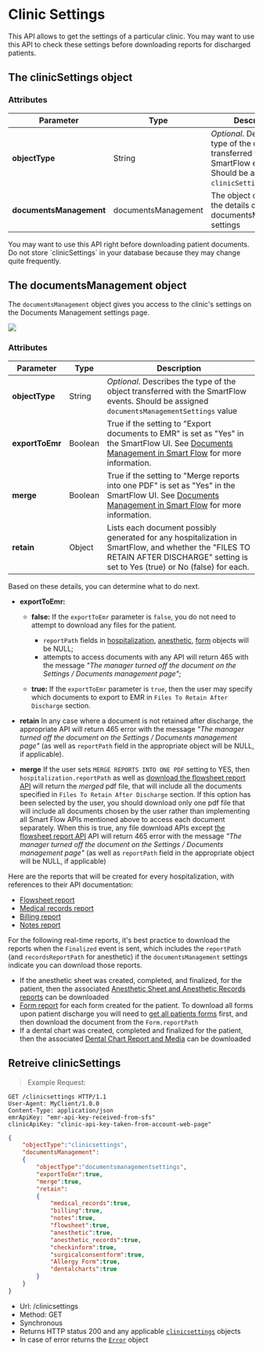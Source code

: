 # Clinic Settings

This API allows to get the settings of a particular clinic. You may want to use this API to check these settings before downloading reports for discharged patients. 


## The clinicSettings object

### Attributes

Parameter | Type | Description
---------- | ------- | -------
**objectType** | String | *Optional*. Describes the type of the object transferred with the SmartFlow events. Should be assigned `clinicSettings` value
**documentsManagement** | documentsManagement | The object containing the details of the clinic's documentsManagement settings


<aside class="warning">
You may want to use this API right before downloading patient documents. Do not store `clinicSettings` in your database because they may change quite frequently.
</aside>

## The documentsManagement object

The `documentsManagement` object gives you access to the clinic's settings on the Documents Management settings page.

<img src="images/docsmanagement.png"> 

### Attributes

Parameter | Type | Description
---------- | ------- | -------
**objectType** | String | *Optional*. Describes the type of the object transferred with the SmartFlow events. Should be assigned `documentsManagementSettings` value
**exportToEmr** | Boolean | True if the setting to "Export documents to EMR" is set as "Yes" in the SmartFlow UI. See [Documents Management in Smart Flow](#discharging-patients) for more information.
**merge** | Boolean | True if the setting to "Merge reports into one PDF" is set as "Yes" in the SmartFlow UI. See [Documents Management in Smart Flow](#discharging-patients) for more information.
**retain** | Object | Lists each document possibly generated for any hospitalization in SmartFlow, and whether the "FILES TO RETAIN AFTER DISCHARGE" setting is set to Yes (true) or No (false) for each.

Based on these details, you can determine what to do next.

* **exportToEmr:** 
    * **false:** If the `exportToEmr` parameter is `false`, you do not need to attempt to download any files for the patient. 
        * `reportPath` fields in [hospitalization](#the-hospitalization-object), [anesthetic](#the-anesthetic-object), [form](#the-form-object) objects will be NULL;
        * attempts to access documents with any API will return 465 with the message *"The manager turned off the document on the Settings / Documents management page"*;

    * **true:** If the `exportToEmr` parameter is `true`, then the user may specify which documents to export to EMR in `Files To Retain After Discharge` section. 

* **retain** In any case where a document is not retained after discharge, the appropriate API will return 465 error with the message *"The manager turned off the document on the Settings / Documents management page"* (as well as `reportPath` field in the appropriate object will be NULL, if applicable).

* **merge** If the user sets `MERGE REPORTS INTO ONE PDF` setting to YES, then `hospitalization.reportPath` as well as [download the flowsheet report API](#download-the-flowsheet-report) will return the *merged* pdf file, that will include all the documents specified in `Files To Retain After Discharge` section. If this option has been selected by the user, you should download only one pdf file that will include all documents chosen by the user rather than implementing all Smart Flow APIs mentioned above to access each document separately. When this is true, any file download APIs except [the flowsheet report API](#download-the-flowsheet-report) API will return 465 error with the message *"The manager turned off the document on the Settings / Documents management page"* (as well as `reportPath` field in the appropriate object will be NULL, if applicable)

Here are the reports that will be created for every hospitalization, with references to their API documentation:

 * [Flowsheet report](#download-the-flowsheet-report)
 * [Medical records report](#download-the-medical-records-report)
 * [Billing report](#download-the-billing-report)
 * [Notes report](#download-the-notes-report)

For the following real-time reports, it's best practice to download the reports when the `Finalized` event is sent, which includes the `reportPath` (and `recordsReportPath` for anesthetic) if the `documentsManagement` settings indicate you can download those reports.

* If the anesthetic sheet was created, completed, and finalized, for the patient, then the associated [Anesthetic Sheet and Anesthetic Records reports](#retreive-anesthetic-sheet-and-anesthetic-records-reports) can be downloaded
* [Form report](/#download-the-form-report) for each form created for the patient. To download all forms upon patient discharge you will need to [get all patients forms](#get-patient-s-forms) first, and then download the document from the `Form.reportPath`
* If a dental chart was created, completed and finalized for the patient, then the associated [Dental Chart Report and Media](#retreive-dental-chart-and-associated-media) can be downloaded

## Retreive clinicSettings

> Example Request:

```http
GET /clinicsettings HTTP/1.1
User-Agent: MyClient/1.0.0
Content-Type: application/json
emrApiKey: "emr-api-key-received-from-sfs"
clinicApiKey: "clinic-api-key-taken-from-account-web-page"
```
```json
{
	"objectType":"clinicsettings",
	"documentsManagement":
	{
		"objectType":"documentsmanagementsettings",
		"exportToEmr":true,
		"merge":true,
		"retain":
		{
			"medical_records":true,
			"billing":true,
			"notes":true,
			"flowsheet":true,
			"anesthetic":true,
			"anesthetic_records":true,
			"checkinform":true,
			"surgicalconsentform":true,
			"Allergy Form":true,
			"dentalcharts":true
		}
	}
}
```

* Url: /clinicsettings
* Method: GET
* Synchronous 
* Returns HTTP status 200 and any applicable [`clinicsettings`](#the-clinicsettings-object) objects
* In case of error returns the [`Error`](#the-error-object) object


